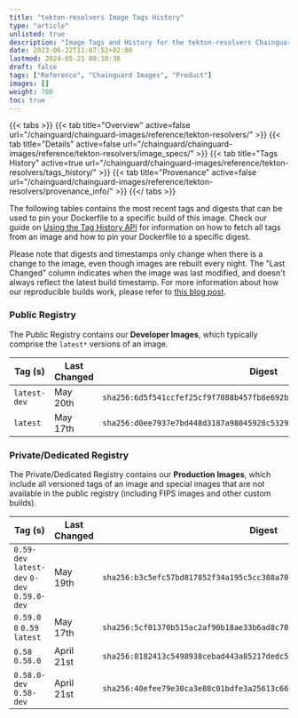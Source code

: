 ```yaml
---
title: "tekton-resolvers Image Tags History"
type: "article"
unlisted: true
description: "Image Tags and History for the tekton-resolvers Chainguard Image"
date: 2023-06-22T11:07:52+02:00
lastmod: 2024-05-21 00:38:36
draft: false
tags: ["Reference", "Chainguard Images", "Product"]
images: []
weight: 700
toc: true
---
```


{{< tabs >}}
{{< tab title="Overview" active=false url="/chainguard/chainguard-images/reference/tekton-resolvers/" >}}
{{< tab title="Details" active=false url="/chainguard/chainguard-images/reference/tekton-resolvers/image_specs/" >}}
{{< tab title="Tags History" active=true url="/chainguard/chainguard-images/reference/tekton-resolvers/tags_history/" >}}
{{< tab title="Provenance" active=false url="/chainguard/chainguard-images/reference/tekton-resolvers/provenance_info/" >}}
{{</ tabs >}}

The following tables contains the most recent tags and digests that can be used to pin your Dockerfile to a specific build of this image. Check our guide on [Using the Tag History API](/chainguard/chainguard-images/using-the-tag-history-api/) for information on how to fetch all tags from an image and how to pin your Dockerfile to a specific digest.

Please note that digests and timestamps only change when there is a change to the image, even though images are rebuilt every night. The "Last Changed" column indicates when the image was last modified, and doesn't always reflect the latest build timestamp. For more information about how our reproducible builds work, please refer to [this blog post](https://www.chainguard.dev/unchained/reproducing-chainguards-reproducible-image-builds).

### Public Registry
The Public Registry contains our **Developer Images**, which typically comprise the `latest*` versions of an image.

| Tag (s)       | Last Changed | Digest                                                                    |
|---------------|--------------|---------------------------------------------------------------------------|
|  `latest-dev` | May 20th     | `sha256:6d5f541ccfef25cf9f7088b457fb8e692b71bd3f63f6a1aab3a2e1c78fe225cb` |
|  `latest`     | May 17th     | `sha256:d0ee7937e7bd448d3187a98045928c5329b45a855f53fce891ea0c913ed0f2ca` |


### Private/Dedicated Registry
The Private/Dedicated Registry contains our **Production Images**, which include all versioned tags of an image and special images that are not available in the public registry (including FIPS images and other custom builds).

| Tag (s)                                       | Last Changed | Digest                                                                    |
|-----------------------------------------------|--------------|---------------------------------------------------------------------------|
|  `0.59-dev` `latest-dev` `0-dev` `0.59.0-dev` | May 19th     | `sha256:b3c5efc57bd817852f34a195c5cc388a70c6ec1823b5f290b672d5326308a166` |
|  `0.59.0` `0` `0.59` `latest`                 | May 17th     | `sha256:5cf01370b515ac2af90b18ae33b6ad8c701cf0b165a25085cfe2cbe871d16962` |
|  `0.58` `0.58.0`                              | April 21st   | `sha256:8182413c5498938cebad443a85217dedc5e049136f11f8c27e9c8b233ebb7f37` |
|  `0.58.0-dev` `0.58-dev`                      | April 21st   | `sha256:40efee79e30ca3e88c01bdfe3a25613c6641862ce76db5292eeeb9b9dc6f7ea7` |

